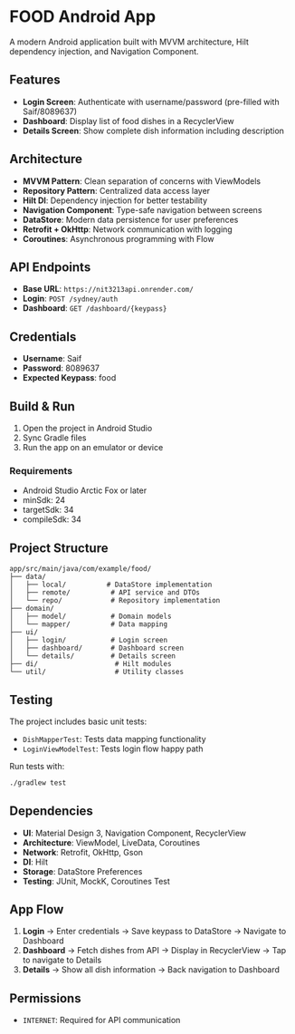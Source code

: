 # FOOD Android App

A modern Android application built with MVVM architecture, Hilt dependency injection, and Navigation Component.

## Features

- **Login Screen**: Authenticate with username/password (pre-filled with Saif/8089637)
- **Dashboard**: Display list of food dishes in a RecyclerView
- **Details Screen**: Show complete dish information including description

## Architecture

- **MVVM Pattern**: Clean separation of concerns with ViewModels
- **Repository Pattern**: Centralized data access layer
- **Hilt DI**: Dependency injection for better testability
- **Navigation Component**: Type-safe navigation between screens
- **DataStore**: Modern data persistence for user preferences
- **Retrofit + OkHttp**: Network communication with logging
- **Coroutines**: Asynchronous programming with Flow

## API Endpoints

- **Base URL**: `https://nit3213api.onrender.com/`
- **Login**: `POST /sydney/auth`
- **Dashboard**: `GET /dashboard/{keypass}`

## Credentials

- **Username**: Saif
- **Password**: 8089637
- **Expected Keypass**: food

## Build & Run

1. Open the project in Android Studio
2. Sync Gradle files
3. Run the app on an emulator or device

### Requirements

- Android Studio Arctic Fox or later
- minSdk: 24
- targetSdk: 34
- compileSdk: 34

## Project Structure

```
app/src/main/java/com/example/food/
├── data/
│   ├── local/          # DataStore implementation
│   ├── remote/          # API service and DTOs
│   └── repo/            # Repository implementation
├── domain/
│   ├── model/           # Domain models
│   └── mapper/          # Data mapping
├── ui/
│   ├── login/           # Login screen
│   ├── dashboard/       # Dashboard screen
│   └── details/         # Details screen
├── di/                   # Hilt modules
└── util/                 # Utility classes
```

## Testing

The project includes basic unit tests:

- `DishMapperTest`: Tests data mapping functionality
- `LoginViewModelTest`: Tests login flow happy path

Run tests with:
```bash
./gradlew test
```

## Dependencies

- **UI**: Material Design 3, Navigation Component, RecyclerView
- **Architecture**: ViewModel, LiveData, Coroutines
- **Network**: Retrofit, OkHttp, Gson
- **DI**: Hilt
- **Storage**: DataStore Preferences
- **Testing**: JUnit, MockK, Coroutines Test

## App Flow

1. **Login** → Enter credentials → Save keypass to DataStore → Navigate to Dashboard
2. **Dashboard** → Fetch dishes from API → Display in RecyclerView → Tap to navigate to Details
3. **Details** → Show all dish information → Back navigation to Dashboard

## Permissions

- `INTERNET`: Required for API communication

